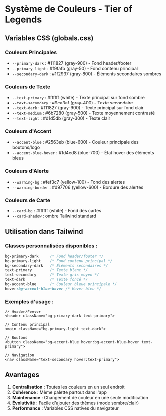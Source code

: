 # Système de Couleurs - Tier of Legends

## Variables CSS (globals.css)

### Couleurs Principales
- `--primary-dark` : #111827 (gray-900) - Fond header/footer
- `--primary-light` : #f9fafb (gray-50) - Fond contenu principal
- `--secondary-dark` : #1f2937 (gray-800) - Éléments secondaires sombres

### Couleurs de Texte
- `--text-primary` : #ffffff (white) - Texte principal sur fond sombre
- `--text-secondary` : #9ca3af (gray-400) - Texte secondaire
- `--text-dark` : #111827 (gray-900) - Texte principal sur fond clair
- `--text-medium` : #6b7280 (gray-500) - Texte moyennement contrasté
- `--text-light` : #d1d5db (gray-300) - Texte clair

### Couleurs d'Accent
- `--accent-blue` : #2563eb (blue-600) - Couleur principale des boutons/logo
- `--accent-blue-hover` : #1d4ed8 (blue-700) - État hover des éléments bleus

### Couleurs d'Alerte
- `--warning-bg` : #fef3c7 (yellow-100) - Fond des alertes
- `--warning-border` : #d97706 (yellow-600) - Bordure des alertes

### Couleurs de Carte
- `--card-bg` : #ffffff (white) - Fond des cartes
- `--card-shadow` : ombre Tailwind standard

## Utilisation dans Tailwind

### Classes personnalisées disponibles :
```css
bg-primary-dark     /* Fond header/footer */
bg-primary-light    /* Fond contenu principal */
bg-secondary-dark   /* Éléments secondaires */
text-primary        /* Texte blanc */
text-secondary      /* Texte gris moyen */
text-dark           /* Texte foncé */
bg-accent-blue      /* Couleur bleue principale */
hover:bg-accent-blue-hover /* Hover bleu */
```

### Exemples d'usage :
```tsx
// Header/Footer
<header className="bg-primary-dark text-primary">

// Contenu principal
<main className="bg-primary-light text-dark">

// Boutons
<button className="bg-accent-blue hover:bg-accent-blue-hover text-primary">

// Navigation
<nav className="text-secondary hover:text-primary">
```

## Avantages

1. **Centralisation** : Toutes les couleurs en un seul endroit
2. **Cohérence** : Même palette partout dans l'app
3. **Maintenance** : Changement de couleur en une seule modification
4. **Évolutivité** : Facile d'ajouter des thèmes (mode sombre/clair)
5. **Performance** : Variables CSS natives du navigateur
